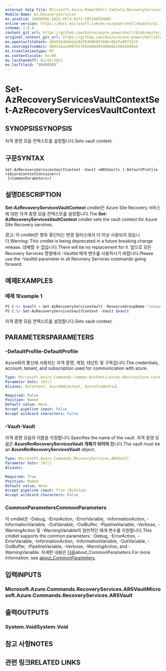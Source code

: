 ```yaml
---
external help file: Microsoft.Azure.PowerShell.Cmdlets.RecoveryServices.dll-Help.xml
Module Name: Az.RecoveryServices
ms.assetid: 368DD95E-EA25-4FC4-8171-CB7348FE480C
online version: https://docs.microsoft.com/en-us/powershell/module/az.recoveryservices/set-azrecoveryservicesvaultcontext
schema: 2.0.0
content_git_url: https://github.com/Azure/azure-powershell/blob/master/src/RecoveryServices/RecoveryServices/help/Set-AzRecoveryServicesVaultContext.md
original_content_git_url: https://github.com/Azure/azure-powershell/blob/master/src/RecoveryServices/RecoveryServices/help/Set-AzRecoveryServicesVaultContext.md
ms.openlocfilehash: 48454b3b6bda283763b05657b0bc652fa9973233
ms.sourcegitcommit: 68451baa389791703e666d95469602c5652609ee
ms.translationtype: MT
ms.contentlocale: ko-KR
ms.lasthandoff: 01/05/2021
ms.locfileid: "98494585"
---
```

# <span data-ttu-id="e797b-101">Set-AzRecoveryServicesVaultContext</span><span class="sxs-lookup"><span data-stu-id="e797b-101">Set-AzRecoveryServicesVaultContext</span></span>

## <span data-ttu-id="e797b-102">SYNOPSIS</span><span class="sxs-lookup"><span data-stu-id="e797b-102">SYNOPSIS</span></span>

<span data-ttu-id="e797b-103">자격 증명 모음 컨텍스트를 설정합니다.</span><span class="sxs-lookup"><span data-stu-id="e797b-103">Sets vault context.</span></span>

## <span data-ttu-id="e797b-104">구문</span><span class="sxs-lookup"><span data-stu-id="e797b-104">SYNTAX</span></span>

```
Set-AzRecoveryServicesVaultContext -Vault <ARSVault> [-DefaultProfile <IAzureContextContainer>]
 [<CommonParameters>]
```

## <span data-ttu-id="e797b-105">설명</span><span class="sxs-lookup"><span data-stu-id="e797b-105">DESCRIPTION</span></span>

<span data-ttu-id="e797b-106">**Set-AzRecoveryServicesVaultContext** cmdlet은 Azure Site Recovery 서비스에 대한 자격 증명 모음 컨텍스트를 설정합니다.</span><span class="sxs-lookup"><span data-stu-id="e797b-106">The **Set-AzRecoveryServicesVaultContext** cmdlet sets the vault context for Azure Site Recovery services.</span></span>

<span data-ttu-id="e797b-107">경고: 이 cmdlet은 향후 중단되는 변경 릴리스에서 더 이상 사용되지 않습니다.</span><span class="sxs-lookup"><span data-stu-id="e797b-107">Warning: This cmdlet is being deprecated in a future breaking change release.</span></span> <span data-ttu-id="e797b-108">대체할 수 없습니다.</span><span class="sxs-lookup"><span data-stu-id="e797b-108">There will be no replacement for it.</span></span> <span data-ttu-id="e797b-109">앞으로 모든 Recovery Services 명령에서 -VaultId 매개 변수를 사용하시기 바랍니다.</span><span class="sxs-lookup"><span data-stu-id="e797b-109">Please use the -VaultId parameter in all Recovery Services commands going forward.</span></span>

## <span data-ttu-id="e797b-110">예제</span><span class="sxs-lookup"><span data-stu-id="e797b-110">EXAMPLES</span></span>

### <span data-ttu-id="e797b-111">예제 1</span><span class="sxs-lookup"><span data-stu-id="e797b-111">Example 1</span></span>

```powershell
PS C:\> $vault = Get-AzRecoveryServicesVault -ResourceGroupName "resourceGroup" -Name "vaultName"
PS C:\> Set-AzRecoveryServicesVaultContext -Vault $vault
```

<span data-ttu-id="e797b-112">자격 증명 모음 컨텍스트를 설정합니다.</span><span class="sxs-lookup"><span data-stu-id="e797b-112">Sets vault context.</span></span>

## <span data-ttu-id="e797b-113">PARAMETERS</span><span class="sxs-lookup"><span data-stu-id="e797b-113">PARAMETERS</span></span>

### <span data-ttu-id="e797b-114">-DefaultProfile</span><span class="sxs-lookup"><span data-stu-id="e797b-114">-DefaultProfile</span></span>

<span data-ttu-id="e797b-115">Azure와의 통신에 사용되는 자격 증명, 계정, 테넌트 및 구독입니다.</span><span class="sxs-lookup"><span data-stu-id="e797b-115">The credentials, account, tenant, and subscription used for communication with azure.</span></span>

```yaml
Type: Microsoft.Azure.Commands.Common.Authentication.Abstractions.Core.IAzureContextContainer
Parameter Sets: (All)
Aliases: AzContext, AzureRmContext, AzureCredential

Required: False
Position: Named
Default value: None
Accept pipeline input: False
Accept wildcard characters: False
```

### <span data-ttu-id="e797b-116">-Vault</span><span class="sxs-lookup"><span data-stu-id="e797b-116">-Vault</span></span>

<span data-ttu-id="e797b-117">자격 증명 모음의 이름을 지정합니다.</span><span class="sxs-lookup"><span data-stu-id="e797b-117">Specifies the name of the vault.</span></span>
<span data-ttu-id="e797b-118">자격 증명 모음은 **AzureRmRecoveryServicesVault 개체가 되어야** 합니다.</span><span class="sxs-lookup"><span data-stu-id="e797b-118">The vault must be an **AzureRmRecoveryServicesVault** object.</span></span>

```yaml
Type: Microsoft.Azure.Commands.RecoveryServices.ARSVault
Parameter Sets: (All)
Aliases:

Required: True
Position: Named
Default value: None
Accept pipeline input: True (ByValue)
Accept wildcard characters: False
```

### <span data-ttu-id="e797b-119">CommonParameters</span><span class="sxs-lookup"><span data-stu-id="e797b-119">CommonParameters</span></span>
<span data-ttu-id="e797b-120">이 cmdlet은 -Debug, -ErrorAction, -ErrorVariable, -InformationAction, -InformationVariable, -OutVariable, -OutBuffer, -PipelineVariable, -Verbose, -WarningAction 및 -WarningVariable의 일반적인 매개 변수를 지원합니다.</span><span class="sxs-lookup"><span data-stu-id="e797b-120">This cmdlet supports the common parameters: -Debug, -ErrorAction, -ErrorVariable, -InformationAction, -InformationVariable, -OutVariable, -OutBuffer, -PipelineVariable, -Verbose, -WarningAction, and -WarningVariable.</span></span> <span data-ttu-id="e797b-121">자세한 내용은 [다음](http://go.microsoft.com/fwlink/?LinkID=113216)about_CommonParameters.</span><span class="sxs-lookup"><span data-stu-id="e797b-121">For more information, see [about_CommonParameters](http://go.microsoft.com/fwlink/?LinkID=113216).</span></span>

## <span data-ttu-id="e797b-122">입력</span><span class="sxs-lookup"><span data-stu-id="e797b-122">INPUTS</span></span>

### <span data-ttu-id="e797b-123">Microsoft.Azure.Commands.RecoveryServices.ARSVault</span><span class="sxs-lookup"><span data-stu-id="e797b-123">Microsoft.Azure.Commands.RecoveryServices.ARSVault</span></span>

## <span data-ttu-id="e797b-124">출력</span><span class="sxs-lookup"><span data-stu-id="e797b-124">OUTPUTS</span></span>

### <span data-ttu-id="e797b-125">System.Void</span><span class="sxs-lookup"><span data-stu-id="e797b-125">System.Void</span></span>

## <span data-ttu-id="e797b-126">참고 사항</span><span class="sxs-lookup"><span data-stu-id="e797b-126">NOTES</span></span>

## <span data-ttu-id="e797b-127">관련 링크</span><span class="sxs-lookup"><span data-stu-id="e797b-127">RELATED LINKS</span></span>
